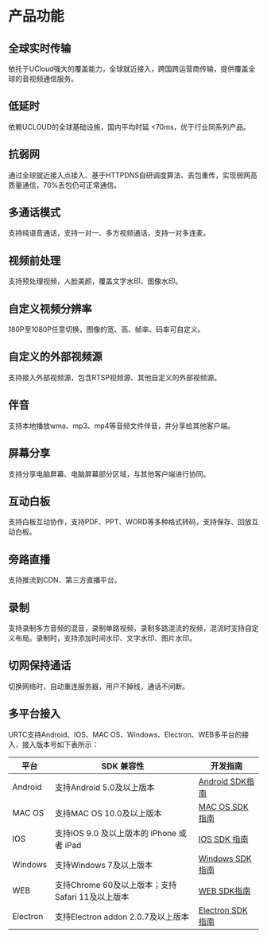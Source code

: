 

# 产品功能

## 全球实时传输

依托于UCloud强大的覆盖能力，全球就近接入，跨国跨运营商传输，提供覆盖全球的音视频通信服务。

## 低延时

依赖UCLOUD的全球基础设施，国内平均时延 <70ms，优于行业同系列产品。

## 抗弱网

通过全球就近接入点接入、基于HTTPDNS自研调度算法、丢包重传，实现弱网高质量通信，70%丢包仍可正常通信。

## 多通话模式

支持纯语音通话，支持一对一、多方视频通话，支持一对多连麦。

## 视频前处理

支持预处理视频，人脸美颜，覆盖文字水印、图像水印。

## 自定义视频分辨率

180P至1080P任意切换，图像的宽、高、帧率、码率可自定义。

## 自定义的外部视频源

支持接入外部视频源，包含RTSP视频源、其他自定义的外部视频源。

## 伴音

支持本地播放wma、mp3、mp4等音频文件伴音，并分享给其他客户端。

## 屏幕分享

支持分享电脑屏幕、电脑屏幕部分区域，与其他客户端进行协同。

## 互动白板

支持白板互动协作，支持PDF、PPT、WORD等多种格式转码，支持保存、回放互动白板。

## 旁路直播

支持推流到CDN、第三方直播平台。

## 录制

支持录制多方音频的混音，录制单路视频，录制多路混流的视频，混流时支持自定义布局。录制时，支持添加时间水印、文字水印、图片水印。

## 切网保持通话

切换网络时，自动重连服务器，用户不掉线，通话不间断。

## 多平台接入

URTC支持Android、IOS、MAC OS、Windows、Electron、WEB多平台的接入，接入版本号如下表所示：

|平台     | SDK 兼容性                             | 开发指南|
|--------|--------------------------------------|------------|
|Android  | 支持Android 5.0及以上版本              | [Android SDK指南](/video/urtc/sdk/android)  |
|MAC OS   | 支持MAC OS 10.0及以上版本              | [MAC OS SDK 指南](/video/urtc/sdk/macos)  |
|IOS      | 支持IOS 9.0 及以上版本的 iPhone 或者 iPad | [IOS SDK 指南](/video/urtc/sdk/ios)  |
|Windows  | 支持Windows 7及以上版本                | [Windows SDK指南](/video/urtc/sdk/windows)  |
|WEB      | 支持Chrome 60及以上版本；支持Safari 11及以上版本                | [WEB SDK指南](/video/urtc/sdk/web/websdk)  |
|Electron | 支持Electron addon 2.0.7及以上版本     | [Electron SDK指南](/video/urtc/sdk/electron)  |
